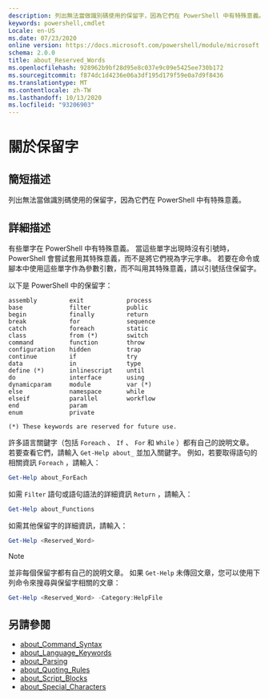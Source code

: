 ```yaml
---
description: 列出無法當做識別碼使用的保留字，因為它們在 PowerShell 中有特殊意義。
keywords: powershell,cmdlet
Locale: en-US
ms.date: 07/23/2020
online version: https://docs.microsoft.com/powershell/module/microsoft.powershell.core/about/about_reserved_words?view=powershell-6&WT.mc_id=ps-gethelp
schema: 2.0.0
title: about_Reserved_Words
ms.openlocfilehash: 928962b9bf28d95e8c037e9c09e5425ee730b172
ms.sourcegitcommit: f874dc1d4236e06a3df195d179f59e0a7d9f8436
ms.translationtype: MT
ms.contentlocale: zh-TW
ms.lasthandoff: 10/13/2020
ms.locfileid: "93206903"
---
```

# <a name="about-reserved-words"></a>關於保留字

## <a name="short-description"></a>簡短描述
列出無法當做識別碼使用的保留字，因為它們在 PowerShell 中有特殊意義。

## <a name="long-description"></a>詳細描述

有些單字在 PowerShell 中有特殊意義。 當這些單字出現時沒有引號時，PowerShell 會嘗試套用其特殊意義，而不是將它們視為字元字串。 若要在命令或腳本中使用這些單字作為參數引數，而不叫用其特殊意義，請以引號括住保留字。

以下是 PowerShell 中的保留字：

```
assembly         exit            process
base             filter          public
begin            finally         return
break            for             sequence
catch            foreach         static
class            from (*)        switch
command          function        throw
configuration    hidden          trap
continue         if              try
data             in              type
define (*)       inlinescript    until
do               interface       using
dynamicparam     module          var (*)
else             namespace       while
elseif           parallel        workflow
end              param
enum             private

(*) These keywords are reserved for future use.
```

許多語言關鍵字（包括 `Foreach` 、 `If` 、 `For` 和 `While` ）都有自己的說明文章。 若要查看它們，請輸入 `Get-Help about_` 並加入關鍵字。 例如，若要取得語句的相關資訊 `Foreach` ，請輸入：

```powershell
Get-Help about_ForEach
```

如需 `Filter` 語句或語句語法的詳細資訊 `Return` ，請輸入：

```powershell
Get-Help about_Functions
```

如需其他保留字的詳細資訊，請輸入：

```powershell
Get-Help <Reserved_Word>
```

> [!NOTE]
> 並非每個保留字都有自己的說明文章。 如果 `Get-Help` 未傳回文章，您可以使用下列命令來搜尋與保留字相關的文章：
>
> ```powershell
> Get-Help <Reserved_Word> -Category:HelpFile
> ```

## <a name="see-also"></a>另請參閱

- [about_Command_Syntax](about_Command_Syntax.md)
- [about_Language_Keywords](about_Language_Keywords.md)
- [about_Parsing](about_Parsing.md)
- [about_Quoting_Rules](about_Quoting_Rules.md)
- [about_Script_Blocks](about_Script_Blocks.md)
- [about_Special_Characters](about_Special_Characters.md)
